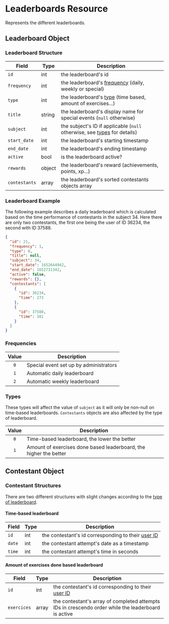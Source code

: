 # Leaderboards Resource

Represents the different leaderboards.

## Leaderboard Object

### Leaderboard Structure

| Field         | Type   | Description                                                                                            |
|---------------|--------|--------------------------------------------------------------------------------------------------------|
| `id`          | int    | the leaderboard's id                                                                                   |
| `frequency`   | int    | the leaderboard's [frequency](/api/leaderboards?id=frequencies) (daily, weekly or special)             |
| `type`        | int    | the leaderboard's [type](/api/leaderboards?id=types) (time based, amount of exercises...)              |
| `title`       | string | the leaderboard's display name for special events (`null` otherwise)                                   |
| `subject`     | int    | the subject's ID if applicable (`null` otherwise, see [types](/api/leaderboards?id=types) for details) |
| `start_date`  | int    | the leaderboard's starting timestamp                                                                   |
| `end_date`    | int    | the leaderboard's ending timestamp                                                                     |
| `active`      | bool   | is the leaderboard active?                                                                             |
| `rewards`     | object | the leaderboard's reward (achievements, points, xp...)                                                 |
| `contestants` | array  | the leaderboard's sorted contestants objects array                                                     |

### Leaderboard Example

The following example describes a daily leaderboard which is calculated based on the time performance of contestants in the subject 34. Here there are only two contestants, the first one being the user of ID 36234, the second with ID 37588.

```json
{
  "id": 21,
  "frequency": 1,
  "type": 0,
  "title": null,
  "subject": 34,
  "start_date": 1652644942,
  "end_date": 1652731342,
  "active": false,
  "rewards": {},
  "contestants": [
    {
      "id": 36234,
      "time": 273
    },
    {
      "id": 37588,
      "time": 381
    }
  ]
}
```

### Frequencies

| Value | Description                            |
|:-----:|----------------------------------------|
|  `0`  | Special event set up by administrators |
|  `1`  | Automatic daily leaderboard            |
|  `2`  | Automatic weekly leaderboard           |

### Types

These types will affect the value of `subject` as it will only be non-null on time-based leaderboards. `Contestants` objects are also affected by the type of leaderboard.

| Value | Description                                                       |
|:-----:|-------------------------------------------------------------------|
|  `0`  | Time-based leaderboard, the lower the better                      |
|  `1`  | Amount of exercises done based leaderboard, the higher the better |

## Contestant Object

### Contestant Structures

There are two different structures with slight changes according to the [type of leaderboard](/api/leaderboards?id=types).

#### Time-based leaderboard

| Field  | Type | Description                                                                        |
|--------|------|------------------------------------------------------------------------------------|
| `id`   | int  | the contestant's id corresponding to their [user ID](/api/users?id=user-structure) |
| `date` | int  | the contestant attempt's date as a timestamp                                       |
| `time` | int  | the contestant attempt's time in seconds                                           |

#### Amount of exercises done based leaderboard

| Field       | Type  | Description                                                                                         |
|-------------|-------|-----------------------------------------------------------------------------------------------------|
| `id`        | int   | the contestant's id corresponding to their [user ID](/api/users?id=user-structure)                  |
| `exercices` | array | the contestant's array of completed attempts IDs in crescendo order while the leaderboard is active |
